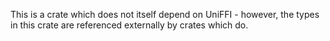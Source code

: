 This is a crate which does not itself depend on UniFFI - however, the
types in this crate are referenced externally by crates which do.
